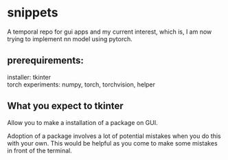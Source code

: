 # snippets
A temporal repo for gui apps
and my current interest, which is, I am now trying to implement nn model using pytorch.

## prerequirements:
installer: tkinter <br>
torch experiments: numpy, torch, torchvision, helper

## What you expect to tkinter
Allow you to make a installation of a package on GUI.

Adoption of a package involves a lot of potential mistakes when you do this with your own.
This would be helpful as you come to make some mistakes in front of the terminal. 
